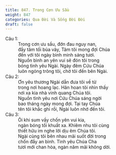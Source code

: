 ```yaml
---
title: 847. Trong Cơn Ưu Sầu
weight: 847
categories: Qua Đời Và Sống Đời Đời
draft: false
---
```

<dl><dt>Câu 1:</dt><dd data-verse="1">Trong cơn ưu sầu, đớn đau nguy nan, <br/>đầy tăm tối bủa vây, Tâm tôi mong đợi Chúa <br/>đến với tôi ngày bình minh sáng tươi. <br/>Nguồn bình an yên vui sẽ đón tôi trong <br/>bóng tình yêu Ngài. Ngày đêm Cứu Chúa <br/>luôn ngóng trông tôi, chờ tôi đến bên Ngài. </dd><dt>Câu 2:</dt><dd data-verse="2">Ơn yêu thương Ngài dẫn đưa tôi về từ <br/>trong nơi hoang lạc. Hân hoan tôi nhìn thấy <br/>nơi xa kia nhà vinh quang Chúa tôi. <br/>Nguồn tình yêu nơi Cứu Chúa sáng ngời <br/>bao tháng ngày mong đợi. Tại tay Chúa <br/>tên tôi khắc ghi rồi, Ngài luôn nhớ đến tôi. </dd><dt>Câu 3:</dt><dd data-verse="3">Ôi khi sum vầy chốn yên vui kia, <br/>ngàn bóng tối khuất xa. Khiêm nhu tôi cùng <br/>thiết hữu im nghe lời dịu êm Chúa tôi. <br/>Ngài cùng tôi bên nhau mãi suốt đời trong <br/>chốn đầy an bình. Tình yêu Chúa Cha <br/>tươi mới chan hòa, ngàn năm mãi không dời. </dd></dl>